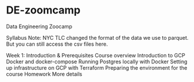 # DE-zoomcamp
Data Engineering Zoocamp

Syllabus
Note: NYC TLC changed the format of the data we use to parquet. But you can still access the csv files here.

Week 1: Introduction & Prerequisites
Course overview
Introduction to GCP
Docker and docker-compose
Running Postgres locally with Docker
Setting up infrastructure on GCP with Terraform
Preparing the environment for the course
Homework
More details
